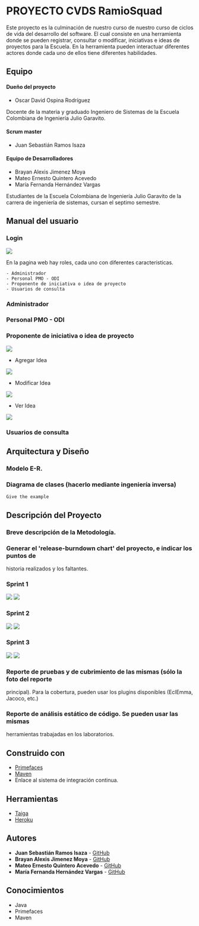 # PROYECTO CVDS RamioSquad

Este proyecto es la culminación de nuestro curso de nuestro curso de ciclos de vida del desarrollo del software. El cual consiste en una herramienta donde se pueden registrar, consultar o modificar, iniciativas e ideas de proyectos para la Escuela. En la herramienta pueden interactuar diferentes actores donde cada uno de ellos tiene diferentes habilidades. 


## Equipo

#### Dueño del proyecto
* Oscar David Ospina Rodríguez

Docente de la materia y graduado Ingeniero de Sistemas de la Escuela Colombiana de Ingeniería Julio Garavito.

#### Scrum master
* Juan Sebastián Ramos Isaza

#### Equipo de Desarrolladores
* Brayan Alexis Jimenez Moya
* Mateo Ernesto Quintero Acevedo
* María Fernanda Hernández Vargas

Estudiantes de la Escuela Colombiana de Ingeniería Julio Garavito de la carrera de ingeniería de sistemas, cursan el septimo semestre.

## Manual del usuario

### Login

![](img/Login.png)

En la pagina web hay roles, cada uno con diferentes caracteristicas.

```
- Administrador
- Personal PMO - ODI
- Proponente de iniciativa o idea de proyecto
- Usuarios de consulta
```

### Administrador 



### Personal PMO - ODI

### Proponente de iniciativa o idea de proyecto

![](img/Mateo.png)

* Agregar Idea

![](img/AddIdea.png)

* Modificar Idea

![](img/ModifyIdeas.png)

* Ver Idea

![](img/ViewIdeas.png)

### Usuarios de consulta


## Arquitectura y Diseño

### Modelo E-R.
### Diagrama de clases (hacerlo mediante ingeniería inversa)

```
Give the example
```

## Descripción del Proyecto

### Breve descripción de la Metodología.
### Generar el 'release-burndown chart' del proyecto, e indicar los puntos de
historia realizados y los faltantes.

### Sprint 1

![](img/S1.png)
![](img/GS1.png)

### Sprint 2

![](img/S2.png)
![](img/GS2.png)

### Sprint 3

![](img/S3.png)
![](img/GS3.png)


### Reporte de pruebas y de cubrimiento de las mismas (sólo la foto del reporte
principal). Para la cobertura, pueden usar los plugins disponibles (EclEmma,
Jacoco, etc.)
### Reporte de análisis estático de código. Se pueden usar las mismas
herramientas trabajadas en los laboratorios.


## Construido con

* [Primefaces](https://www.primefaces.org/)
* [Maven](https://mvnrepository.com/)
* Enlace al sistema de integración continua.


## Herramientas

* [Taiga](https://tree.taiga.io/project/jsr25-plataforma-banco-de-iniciativas-de-proyectos/backlog) 
* [Heroku](https://gist.github.com/PurpleBooth/b24679402957c63ec426) 


## Autores

* **Juan Sebastián Ramos Isaza** - [GitHub](https://github.com/jsr25)
* **Brayan Alexis Jimenez Moya** - [GitHub](https://github.com/BJM19)
* **Mateo Ernesto Quintero Acevedo** - [GitHub](https://github.com/mateo9931)
* **María Fernanda Hernández Vargas** - [GitHub](https://github.com/mariahv9)


## Conocimientos

* Java
* Primefaces
* Maven
